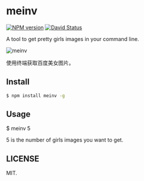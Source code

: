 meinv
=====

[![NPM version](https://badge.fury.io/js/meinv.png)](http://badge.fury.io/js/meinv)
[![David Status](https://david-dm.org/lijinma/meinv.png)](https://david-dm.org/lijinma/meinv)

A tool to get pretty girls images in your command line.


![meinv](http://i.imgur.com/mYHjF4g.png)


使用终端获取百度美女图片。

## Install

```bash
$ npm install meinv -g
```

## Usage

$ meinv 5

5 is the number of girls images you want to get.

## LICENSE

MIT.
